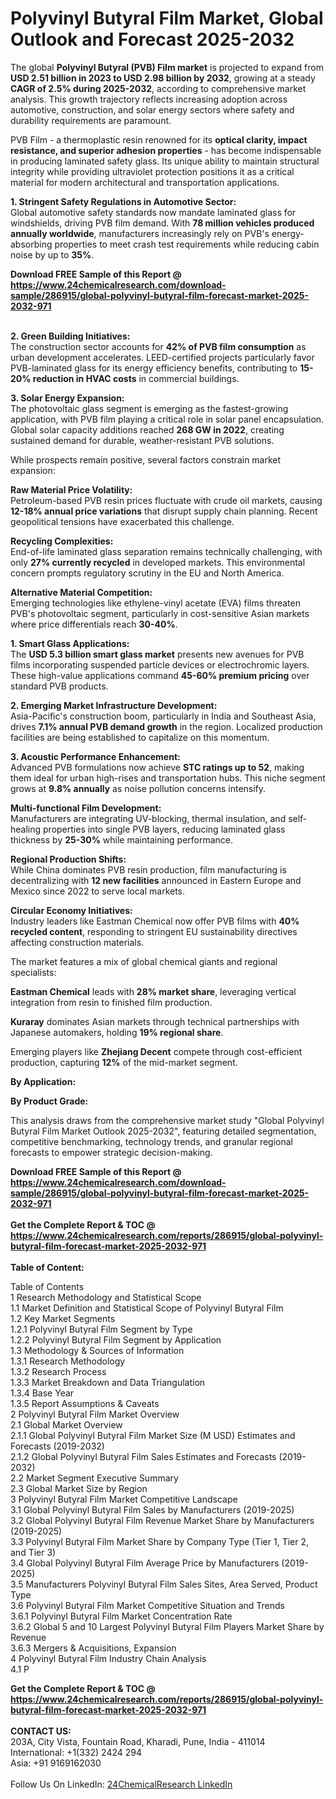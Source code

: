 <h1>Polyvinyl Butyral Film Market, Global Outlook and Forecast 2025-2032</h1><p>The global <strong>Polyvinyl Butyral (PVB) Film market</strong> is projected to expand from <strong>USD 2.51 billion in 2023 to USD 2.98 billion by 2032</strong>, growing at a steady <strong>CAGR of 2.5% during 2025-2032</strong>, according to comprehensive market analysis. This growth trajectory reflects increasing adoption across automotive, construction, and solar energy sectors where safety and durability requirements are paramount.</p><p>PVB Film - a thermoplastic resin renowned for its <strong>optical clarity, impact resistance, and superior adhesion properties</strong> - has become indispensable in producing laminated safety glass. Its unique ability to maintain structural integrity while providing ultraviolet protection positions it as a critical material for modern architectural and transportation applications.</p><p><strong>1. Stringent Safety Regulations in Automotive Sector:</strong><br>
Global automotive safety standards now mandate laminated glass for windshields, driving PVB film demand. With <strong>78 million vehicles produced annually worldwide</strong>, manufacturers increasingly rely on PVB's energy-absorbing properties to meet crash test requirements while reducing cabin noise by up to <strong>35%</strong>.</p><div><b>Download FREE Sample of this Report @ 
            <a href="https://www.24chemicalresearch.com/download-sample/286915/global-polyvinyl-butyral-film-forecast-market-2025-2032-971">
            https://www.24chemicalresearch.com/download-sample/286915/global-polyvinyl-butyral-film-forecast-market-2025-2032-971</a></b></div><br><p><strong>2. Green Building Initiatives:</strong><br>
The construction sector accounts for <strong>42% of PVB film consumption</strong> as urban development accelerates. LEED-certified projects particularly favor PVB-laminated glass for its energy efficiency benefits, contributing to <strong>15-20% reduction in HVAC costs</strong> in commercial buildings.</p><p><strong>3. Solar Energy Expansion:</strong><br>
The photovoltaic glass segment is emerging as the fastest-growing application, with PVB film playing a critical role in solar panel encapsulation. Global solar capacity additions reached <strong>268 GW in 2022</strong>, creating sustained demand for durable, weather-resistant PVB solutions.</p><p>While prospects remain positive, several factors constrain market expansion:</p><p><strong>Raw Material Price Volatility:</strong><br>
	Petroleum-based PVB resin prices fluctuate with crude oil markets, causing <strong>12-18% annual price variations</strong> that disrupt supply chain planning. Recent geopolitical tensions have exacerbated this challenge.</p><p><strong>Recycling Complexities:</strong><br>
	End-of-life laminated glass separation remains technically challenging, with only <strong>27% currently recycled</strong> in developed markets. This environmental concern prompts regulatory scrutiny in the EU and North America.</p><p><strong>Alternative Material Competition:</strong><br>
	Emerging technologies like ethylene-vinyl acetate (EVA) films threaten PVB's photovoltaic segment, particularly in cost-sensitive Asian markets where price differentials reach <strong>30-40%</strong>.</p><p><strong>1. Smart Glass Applications:</strong><br>
The <strong>USD 5.3 billion smart glass market</strong> presents new avenues for PVB films incorporating suspended particle devices or electrochromic layers. These high-value applications command <strong>45-60% premium pricing</strong> over standard PVB products.</p><p><strong>2. Emerging Market Infrastructure Development:</strong><br>
Asia-Pacific's construction boom, particularly in India and Southeast Asia, drives <strong>7.1% annual PVB demand growth</strong> in the region. Localized production facilities are being established to capitalize on this momentum.</p><p><strong>3. Acoustic Performance Enhancement:</strong><br>
Advanced PVB formulations now achieve <strong>STC ratings up to 52</strong>, making them ideal for urban high-rises and transportation hubs. This niche segment grows at <strong>9.8% annually</strong> as noise pollution concerns intensify.</p><p><strong>Multi-functional Film Development:</strong><br>
	Manufacturers are integrating UV-blocking, thermal insulation, and self-healing properties into single PVB layers, reducing laminated glass thickness by <strong>25-30%</strong> while maintaining performance.</p><p><strong>Regional Production Shifts:</strong><br>
	While China dominates PVB resin production, film manufacturing is decentralizing with <strong>12 new facilities</strong> announced in Eastern Europe and Mexico since 2022 to serve local markets.</p><p><strong>Circular Economy Initiatives:</strong><br>
	Industry leaders like Eastman Chemical now offer PVB films with <strong>40% recycled content</strong>, responding to stringent EU sustainability directives affecting construction materials.</p><p>The market features a mix of global chemical giants and regional specialists:</p><p><strong>Eastman Chemical</strong> leads with <strong>28% market share</strong>, leveraging vertical integration from resin to finished film production.</p><p><strong>Kuraray</strong> dominates Asian markets through technical partnerships with Japanese automakers, holding <strong>19% regional share</strong>.</p><p>Emerging players like <strong>Zhejiang Decent</strong> compete through cost-efficient production, capturing <strong>12%</strong> of the mid-market segment.</p><p><strong>By Application:</strong></p><p><strong>By Product Grade:</strong></p><p>This analysis draws from the comprehensive market study "Global Polyvinyl Butyral Film Market Outlook 2025-2032", featuring detailed segmentation, competitive benchmarking, technology trends, and granular regional forecasts to empower strategic decision-making.</p><div><b>Download FREE Sample of this Report @ 
            <a href="https://www.24chemicalresearch.com/download-sample/286915/global-polyvinyl-butyral-film-forecast-market-2025-2032-971">
            https://www.24chemicalresearch.com/download-sample/286915/global-polyvinyl-butyral-film-forecast-market-2025-2032-971</a></b></div><br><div><b>Get the Complete Report & TOC @ 
            <a href="https://www.24chemicalresearch.com/reports/286915/global-polyvinyl-butyral-film-forecast-market-2025-2032-971">
            https://www.24chemicalresearch.com/reports/286915/global-polyvinyl-butyral-film-forecast-market-2025-2032-971</a></b></div><br>
            <b>Table of Content:</b><p>Table of Contents<br />
1 Research Methodology and Statistical Scope<br />
1.1 Market Definition and Statistical Scope of Polyvinyl Butyral Film<br />
1.2 Key Market Segments<br />
1.2.1 Polyvinyl Butyral Film Segment by Type<br />
1.2.2 Polyvinyl Butyral Film Segment by Application<br />
1.3 Methodology & Sources of Information<br />
1.3.1 Research Methodology<br />
1.3.2 Research Process<br />
1.3.3 Market Breakdown and Data Triangulation<br />
1.3.4 Base Year<br />
1.3.5 Report Assumptions & Caveats<br />
2 Polyvinyl Butyral Film Market Overview<br />
2.1 Global Market Overview<br />
2.1.1 Global Polyvinyl Butyral Film Market Size (M USD) Estimates and Forecasts (2019-2032)<br />
2.1.2 Global Polyvinyl Butyral Film Sales Estimates and Forecasts (2019-2032)<br />
2.2 Market Segment Executive Summary<br />
2.3 Global Market Size by Region<br />
3 Polyvinyl Butyral Film Market Competitive Landscape<br />
3.1 Global Polyvinyl Butyral Film Sales by Manufacturers (2019-2025)<br />
3.2 Global Polyvinyl Butyral Film Revenue Market Share by Manufacturers (2019-2025)<br />
3.3 Polyvinyl Butyral Film Market Share by Company Type (Tier 1, Tier 2, and Tier 3)<br />
3.4 Global Polyvinyl Butyral Film Average Price by Manufacturers (2019-2025)<br />
3.5 Manufacturers Polyvinyl Butyral Film Sales Sites, Area Served, Product Type<br />
3.6 Polyvinyl Butyral Film Market Competitive Situation and Trends<br />
3.6.1 Polyvinyl Butyral Film Market Concentration Rate<br />
3.6.2 Global 5 and 10 Largest Polyvinyl Butyral Film Players Market Share by Revenue<br />
3.6.3 Mergers & Acquisitions, Expansion<br />
4 Polyvinyl Butyral Film Industry Chain Analysis<br />
4.1 P</p><div><b>Get the Complete Report & TOC @ 
            <a href="https://www.24chemicalresearch.com/reports/286915/global-polyvinyl-butyral-film-forecast-market-2025-2032-971">
            https://www.24chemicalresearch.com/reports/286915/global-polyvinyl-butyral-film-forecast-market-2025-2032-971</a></b></div><br><b>CONTACT US:</b><br>
            203A, City Vista, Fountain Road, Kharadi, Pune, India - 411014<br>
            International: +1(332) 2424 294<br>
            Asia: +91 9169162030 <br><br>
            Follow Us On LinkedIn: <a href="https://www.linkedin.com/company/24chemicalresearch/">24ChemicalResearch LinkedIn</a>